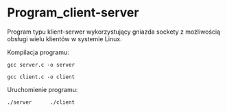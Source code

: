 # Program_client-server

Program typu klient-serwer wykorzystujący gniazda sockety z możliwością obsługi wielu klientów w systemie Linux.

Kompilacja programu:
```commandline
gcc server.c -o server
```
```commandline
gcc client.c -o client
```

Uruchomienie programu:
```commandline
./server      ./client
```
